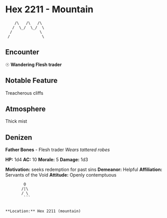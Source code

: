 # Hex 2211 - Mountain
```
    /\   /\   /\
   /  \_/  \_/  \
  /            \
 /              \
```

## Encounter

☉ **Wandering Flesh trader**

## Notable Feature

Treacherous cliffs

## Atmosphere

Thick mist

## Denizen

**Father Bones** - Flesh trader
*Wears tattered robes*

**HP:** 1d4 **AC:** 10 **Morale:** 5
**Damage:** 1d3

**Motivation:** seeks redemption for past sins
**Demeanor:** Helpful
**Affiliation:** Servants of the Void
**Attitude:** Openly contemptuous

```
        O
       /|\
       / \
        ```


**Location:** Hex 2211 (mountain)
